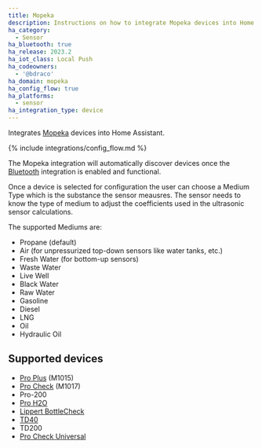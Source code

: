 ```yaml
---
title: Mopeka
description: Instructions on how to integrate Mopeka devices into Home Assistant.
ha_category:
  - Sensor
ha_bluetooth: true
ha_release: 2023.2
ha_iot_class: Local Push
ha_codeowners:
  - '@bdraco'
ha_domain: mopeka
ha_config_flow: true
ha_platforms:
  - sensor
ha_integration_type: device
---
```


Integrates [Mopeka](https://www.mopekaiot.com/) devices into Home Assistant.

{% include integrations/config_flow.md %}

The Mopeka integration will automatically discover devices once the [Bluetooth](/integrations/bluetooth) integration is enabled and functional.

Once a device is selected for configuration the user can choose a Medium Type which is the substance the sensor meausres.  The sensor needs
to know the type of medium to adjust the coefficients used in the ultrasonic sensor calculations.  

The supported Mediums are:
 - Propane (default)
 - Air (for unpressurized top-down sensors like water tanks, etc.)
 - Fresh Water (for bottom-up sensors)
 - Waste Water
 - Live Well
 - Black Water
 - Raw Water
 - Gasoline
 - Diesel
 - LNG
 - Oil
 - Hydraulic Oil

## Supported devices

- [Pro Plus](https://www.mopekaiot.com/product/mopeka-pro-plus-sensor) (M1015)
- [Pro Check](https://www.mopekaiot.com/product/mopeka-pro-check-sensor-aluminum-lpg-cylinders-w-collar) (M1017)
- Pro-200
- [Pro H2O](https://www.mopekaiot.com/product/mopeka-pro-check-water-sensor-bottom-mount-w-collar)
- [Lippert BottleCheck](https://store.lci1.com/lippert-propane-tank-sensor-2021130655)
- [TD40](https://www.mopekaiot.com/product/mopeka-td40)
- TD200
- [Pro Check Universal](https://www.mopekaiot.com/procheckuniversal)

